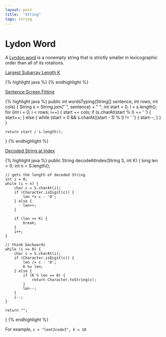 ```yaml
---
layout: post
title:  "String"
tags: string
---
```

# Lydon Word

A [Lyndon word](https://en.wikipedia.org/wiki/Lyndon_word) is a nonempty string that is strictly smaller in lexicographic order than all of its rotations.

[Largest Subarray Length K][largest-subarray-length-k]

{% highlight java %}
{% endhighlight %}

[Sentence Screen Fitting][sentence-screen-fitting]

{% highlight java %}
public int wordsTyping(String[] sentence, int rows, int cols) {
    String s = String.join(" ", sentence) + " ";
    int start = 0, l = s.length();
    for (int i = 0; i < rows; i++) {
        start += cols;
        if (s.charAt(start % l) == ' ') {
            start++;
        } else {
            while (start > 0 && s.charAt((start - 1) % l) != ' ') {
                start--;
            }
        }
    }

    return start / s.length();
}
{% endhighlight %}

[Decoded String at Index][decoded-string-at-index]

{% highlight java %}
public String decodeAtIndex(String S, int K) {
    long len = 0;
    int n = S.length();

    // gets the length of decoded String
    int i = 0;
    while (i < n) {
        char c = S.charAt(i);
        if (Character.isDigit(c)) {
            len *= c - '0';
        } else {
            len++;
        }

        if (len >= K) {
            break;
        }
        i++;
    }

    // think backwards
    while (i >= 0) {
        char c = S.charAt(i);
        if (Character.isDigit(c)) {
            len /= c - '0';
            K %= len;
        } else {
            if (K % len == 0) {
                return Character.toString(c);
            }
            len--;
        }
        i--;
    }

    return "";
}
{% endhighlight %}

For example, `s = "leet2code3", k = 10`

[decoded-string-at-index]: https://leetcode.com/problems/decoded-string-at-index/
[largest-subarray-length-k]: https://leetcode.com/problems/largest-subarray-length-k/
[sentence-screen-fitting]: https://leetcode.com/problems/sentence-screen-fitting/

